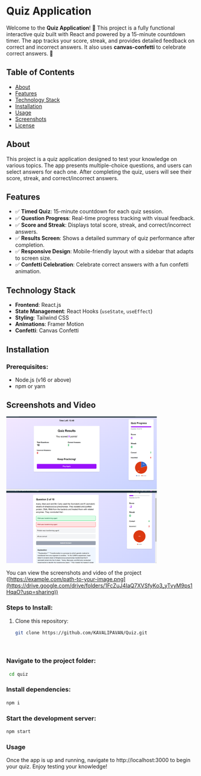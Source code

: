 # **Quiz Application**

Welcome to the **Quiz Application**! 🎉 This project is a fully functional interactive quiz built with React and powered by a 15-minute countdown timer. The app tracks your score, streak, and provides detailed feedback on correct and incorrect answers. It also uses **canvas-confetti** to celebrate correct answers. 🚀

## **Table of Contents**
- [About](#about)
- [Features](#features)
- [Technology Stack](#technology-stack)
- [Installation](#installation)
- [Usage](#usage)
- [Screenshots](#screenshots)
- [License](#license)

## **About**
This project is a quiz application designed to test your knowledge on various topics. The app presents multiple-choice questions, and users can select answers for each one. After completing the quiz, users will see their score, streak, and correct/incorrect answers.

## **Features**
- ✅ **Timed Quiz**: 15-minute countdown for each quiz session.
- ✅ **Question Progress**: Real-time progress tracking with visual feedback.
- ✅ **Score and Streak**: Displays total score, streak, and correct/incorrect answers.
- ✅ **Results Screen**: Shows a detailed summary of quiz performance after completion.
- ✅ **Responsive Design**: Mobile-friendly layout with a sidebar that adapts to screen size.
- ✅ **Confetti Celebration**: Celebrate correct answers with a fun confetti animation.

## **Technology Stack**
- **Frontend**: React.js
- **State Management**: React Hooks (`useState`, `useEffect`)
- **Styling**: Tailwind CSS
- **Animations**: Framer Motion
- **Confetti**: Canvas Confetti

## **Installation**

### Prerequisites:
- Node.js (v16 or above)
- npm or yarn


## **Screenshots and Video**
<p float="left">
  <img src="https://github.com/KAVALIPAVAN/Quiz/blob/main/src/assets/Screenshot%20(19).png?raw=true" width="400" />
  <img src="https://github.com/KAVALIPAVAN/Quiz/blob/main/src/assets/Screenshot%20(22).png?raw=true" width="400" />
</p>


You can view the screenshots and video of the project
([https://example.com/path-to-your-image.png](https://drive.google.com/drive/folders/1FcZuJ4IaQ7XVSfyKo3_yTvyM9ps1HqaO?usp=sharing))


### Steps to Install:
1. Clone this repository:
   ```bash
   git clone https://github.com/KAVALIPAVAN/Quiz.git

 
### Navigate to the project folder:

```bash
 cd quiz
```

### Install dependencies:

```bash
npm i
```
### Start the development server:
```bash
npm start
```
### Usage
Once the app is up and running, navigate to http://localhost:3000 to begin your quiz. Enjoy testing your knowledge!



